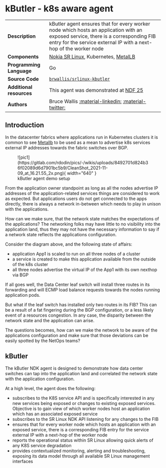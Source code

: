 # kButler - k8s aware agent

|                          |                                                                                                                                                                                                        |
| ------------------------ | ------------------------------------------------------------------------------------------------------------------------------------------------------------------------------------------------------ |
| **Description**          | kButler agent ensures that for every worker node which hosts an application with an exposed service, there is a corresponding FIB entry for the service external IP with a next-hop of the worker node |
| **Components**           | [Nokia SR Linux][srl], Kubernetes, [MetalLB][metallb_doc]                                                                                                                                              |
| **Programming Language** | Go                                                                                                                                                                                                     |
| **Source Code**          | [`brwallis/srlinux-kbutler`][src]                                                                                                                                                                      |
| **Additional resources** | This agent was demonstrated at [NDF 25][nfd25_yt]                                                                                                                                                      |
| **Authors**              | Bruce Wallis [:material-linkedin:][auth1_linkedin] [:material-twitter:][auth1_twitter]                                                                                                                 |


## Introduction
In the datacenter fabrics where applications run in Kubernetes clusters it is common to see [Metallb][metallb_doc] to be used as a mean to advertise k8s services external IP addresses towards the fabric switches over BGP.
<figure markdown>
  ![pic1](https://gitlab.com/rdodin/pics/-/wikis/uploads/8492701d824b36f02089d6d7901bc5b9/CleanShot_2021-11-09_at_16.21.55_2x.png){ width="640" }
  <figcaption>kButler agent demo setup</figcaption>
</figure>

From the application owner standpoint as long as all the nodes advertise IP addresses of the application-related services things are considered to work as expected. But applications users do not get connected to the apps directly, there is always a network in-between which needs to play in unison with the applications.

How can we make sure, that the network state matches the expectations of the applications? The networking folks may have little to no visibility into the application land, thus they may not have the necessary information to say if a network state reflects the applications configuration.

Consider the diagram above, and the following state of affairs:

* application App1 is scaled to run on all three nodes of a cluster
* a service is created to make this application available from the outside of the k8s cluster
* all three nodes advertise the virtual IP of the App1 with its own nexthop via BGP

If all goes well, the Data Center leaf switch will install three routes in its forwarding and will ECMP load balance requests towards the nodes running application pods.

But what if the leaf switch has installed only two routes in its FIB? This can be a result of a fat fingering during the BGP configuration, or a less likely event of a resources congestion. In any case, the disparity between the network state and the application can arise.

The questions becomes, how can we make the network to be aware of the applications configuration and make sure that those deviations can be easily spotted by the NetOps teams?

## kButler
The kButler NDK agent is designed to demonstrate how data center switches can tap into the application land and correlated the network state with the application configuration.

At a high level, the agent does the following:

* subscribes to the K8S service API and is specifically interested in any new services being exposed or changes to existing exposed services. Objective is to gain view of which worker nodes host an application which has an associated exposed service
* subscribes to the SR Linux NDK API listening for any changes to the FIB
* ensures that for every worker node which hosts an application with an exposed service, there is a corresponding FIB entry for the service external IP with a next-hop of the worker node
* reports the operational status within SR Linux allowing quick alerts of any K8S service degradation
* provides contextualized monitoring, alerting and troubleshooting, exposing its data model through all available SR Linux management interfaces





[srl]: https://www.nokia.com/networks/products/service-router-linux-NOS/
[metallb_doc]: https://metallb.universe.tf/
[src]: https://github.com/brwallis/srlinux-kbutler
[ndk]: ../../intro
[nfd25_yt]: https://youtu.be/yyoZk9hqptk?t=2434
[auth1_linkedin]: https://www.linkedin.com/in/bruce-wallis-77755a129/
[auth1_twitter]: https://twitter.com/bwallislol